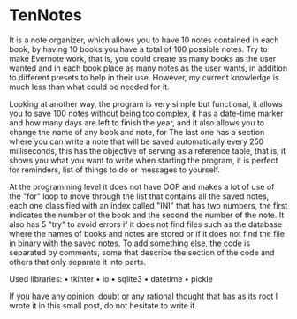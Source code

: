 # TenNotes

It is a note organizer, which allows you to have 10 notes contained in each book, by having 10 books you have a total of 100 possible notes. Try to make Evernote work, that is, you could create as many books as the user wanted and in each book place as many notes as the user wants, in addition to different presets to help in their use. However, my current knowledge is much less than what could be needed for it.

Looking at another way, the program is very simple but functional, it allows you to save 100 notes without being too complex, it has a date-time marker and how many days are left to finish the year, and it also allows you to change the name of any book and note, for The last one has a section where you can write a note that will be saved automatically every 250 milliseconds, this has the objective of serving as a reference table, that is, it shows you what you want to write when starting the program, it is perfect for reminders, list of things to do or messages to yourself.

At the programming level it does not have OOP and makes a lot of use of the "for" loop to move through the list that contains all the saved notes, each one classified with an index called "INI" that has two numbers, the first indicates the number of the book and the second the number of the note. It also has 5 "try" to avoid errors if it does not find files such as the database where the names of books and notes are stored or if it does not find the file in binary with the saved notes. To add something else, the code is separated by comments, some that describe the section of the code and others that only separate it into parts.

Used libraries:
• tkinter
• io
• sqlite3
• datetime
• pickle

If you have any opinion, doubt or any rational thought that has as its root I wrote it in this small post, do not hesitate to write it.
